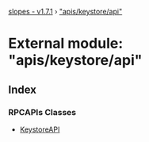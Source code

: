 [slopes - v1.7.1](../README.md) › ["apis/keystore/api"](_apis_keystore_api_.md)

# External module: "apis/keystore/api"

## Index

### RPCAPIs Classes

* [KeystoreAPI](../classes/_apis_keystore_api_.keystoreapi.md)
